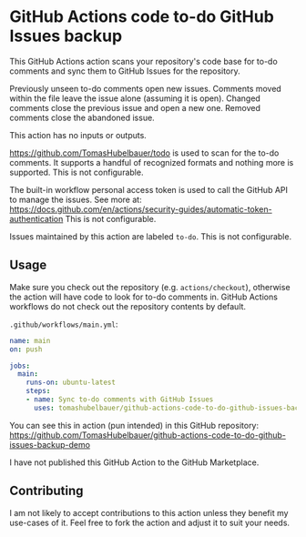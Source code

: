 # GitHub Actions code to-do GitHub Issues backup

This GitHub Actions action scans your repository's code base for to-do comments
and sync them to GitHub Issues for the repository.

Previously unseen to-do comments open new issues. Comments moved within the file
leave the issue alone (assuming it is open). Changed comments close the previous
issue and open a new one. Removed comments close the abandoned issue.

This action has no inputs or outputs.

https://github.com/TomasHubelbauer/todo is used to scan for the to-do comments.
It supports a handful of recognized formats and nothing more is supported. This
is not configurable.

The built-in workflow personal access token is used to call the GitHub API to
manage the issues. See more at:
https://docs.github.com/en/actions/security-guides/automatic-token-authentication
This is not configurable.

Issues maintained by this action are labeled `to-do`. This is not configurable.

## Usage

Make sure you check out the repository (e.g. `actions/checkout`), otherwise the
action will have code to look for to-do comments in. GitHub Actions workflows do
not check out the repository contents by default.

`.github/workflows/main.yml`:
```yml
name: main
on: push

jobs:
  main:
    runs-on: ubuntu-latest
    steps:
    - name: Sync to-do comments with GitHub Issues
      uses: tomashubelbauer/github-actions-code-to-do-github-issues-backup@main
```

You can see this in action (pun intended) in this GitHub repository:
https://github.com/TomasHubelbauer/github-actions-code-to-do-github-issues-backup-demo

I have not published this GitHub Action to the GitHub Marketplace.

## Contributing

I am not likely to accept contributions to this action unless they benefit my
use-cases of it. Feel free to fork the action and adjust it to suit your needs.
